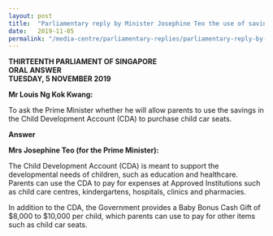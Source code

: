 ```yaml
---
layout: post
title:  "Parliamentary reply by Minister Josephine Teo the use of savings in the Child Development Account (CDA) to purchase child car seats"
date:   2019-11-05
permalink: "/media-centre/parliamentary-replies/parliamentary-reply-by-Minister-Josephine-Teo-the-use-of-savings-in-the-Child-Development-Account-to-purchase-child-car-seats"
---
```


**THIRTEENTH PARLIAMENT OF SINGAPORE  
ORAL ANSWER  
TUESDAY, 5 NOVEMBER 2019**  

**Mr Louis Ng Kok Kwang:**

To ask the Prime Minister whether he will allow parents to use the savings in the Child Development Account (CDA) to purchase child car seats.

**Answer**

**Mrs Josephine Teo (for the Prime Minister):** 

The Child Development Account (CDA) is meant to support the developmental needs of children, such as education and healthcare. Parents can use the CDA to pay for expenses at Approved Institutions such as child care centres, kindergartens, hospitals, clinics and pharmacies.

In addition to the CDA, the Government provides a Baby Bonus Cash Gift of $8,000 to $10,000 per child, which parents can use to pay for other items such as child car seats.
